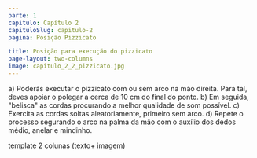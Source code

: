 ```yaml
---
parte: 1
capitulo: Capítulo 2
capituloSlug: capitulo-2
pagina: Posição Pizzicato

title: Posição para execução do pizzicato
page-layout: two-columns
image: capitulo_2_2_pizzicato.jpg
---
```


a) Poderás executar o pizzicato com ou sem arco na mão direita. Para tal, deves apoiar o polegar a cerca de 10 cm do final do ponto.
b) Em seguida, "belisca" as cordas procurando a melhor qualidade de som possível.
c) Exercita as cordas soltas aleatoriamente, primeiro sem arco.
d) Repete o processo segurando o arco na palma da mão com o auxílio dos dedos médio, anelar e mindinho.
 
 template 2 colunas (texto+ imagem)
